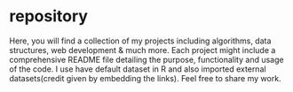 # repository
Here,  you will find a collection of my projects including algorithms, data structures, web development  &amp; much more. Each project might include a comprehensive README file detailing the purpose, functionality  and usage of the code. I use have default dataset in R and also imported external datasets(credit given by embedding the links). Feel free to share my work.
